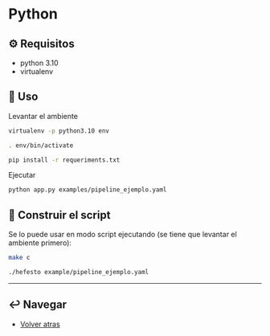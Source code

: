 # Python

## :gear: Requisitos

* python 3.10
* virtualenv

## :tada: Uso

Levantar el ambiente

```bash
virtualenv -p python3.10 env

. env/bin/activate

pip install -r requeriments.txt
```

Ejecutar

```bash
python app.py examples/pipeline_ejemplo.yaml
```

## :tada: Construir el script

Se lo puede usar en modo script ejecutando (se tiene que levantar el ambiente primero):

```bash
make c

./hefesto example/pipeline_ejemplo.yaml
```

---
## :leftwards_arrow_with_hook: Navegar

* [Volver atras](../README.md)